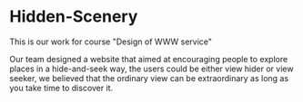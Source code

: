 # Hidden-Scenery
This is our work for course "Design of WWW service"

Our team designed a website that aimed at encouraging people to explore places in a hide-and-seek way, the users could be either view hider or view seeker, we believed that the ordinary view can be extraordinary as long as you take time to discover it.
